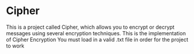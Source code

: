 # Cipher

This is a project called Cipher, which allows you to encrypt or decrypt messages using several encryption techniques.
This is the implementation of Cipher Encryption
You must load in a valid .txt file in order for the project to work

